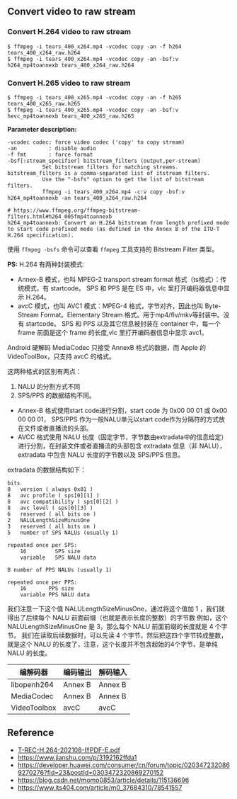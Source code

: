 ## Convert video to raw stream
### Convert H.264 video to raw stream
```shell
$ ffmpeg -i tears_400_x264.mp4 -vcodec copy -an -f h264 tears_400_x264_raw.h264
$ ffmpeg -i tears_400_x264.mp4 -vcodec copy -an -bsf:v h264_mp4toannexb tears_400_x264_raw.h264
```
### Convert H.265 video to raw stream
```shell
$ ffmpeg -i tears_400_x265.mp4 -vcodec copy -an -f h265 tears_400_x265_raw.h265
$ ffmpeg -i tears_400_x265.mp4 -vcodec copy -an -bsf:v hevc_mp4toannexb tears_400_x265_raw.h265
```

**Parameter description:**
```
-vcodec codec: force video codec ('copy' to copy stream)
-an			 : disable audio
-f fmt       : force format
-bsf[:stream_specifier] bitstream_filters (output,per-stream)
           Set bitstream filters for matching streams. bitstream_filters is a comma-separated list of itstream filters. 
           Use the "-bsfs" option to get the list of bitstream filters.
           ffmpeg -i tears_400_x264.mp4 -c:v copy -bsf:v h264_mp4toannexb -an tears_400_x264_raw.h264

# https://www.ffmpeg.org/ffmpeg-bitstream-filters.html#h264_005fmp4toannexb
h264_mp4toannexb: Convert an H.264 bitstream from length prefixed mode to start code prefixed mode (as defined in the Annex B of the ITU-T H.264 specification). 
```

使用 `ffmpeg -bsfs` 命令可以查看 `ffmpeg` 工具支持的 Bitstream Filter 类型。

**PS:**
H.264 有两种封装模式:
- Annex-B 模式，也叫 MPEG-2 transport stream format 格式（ts格式）：传统模式，有 startcode。
  SPS 和 PPS 是在 ES 中，vlc 里打开编码器信息中显示 H.264。
- avcC 模式，也叫 AVC1 模式：MPEG-4 格式，字节对齐，因此也叫 Byte-Stream Format。Elementary Stream 格式。用于mp4/flv/mkv等封装中。没有 startcode。
  SPS 和 PPS 以及其它信息被封装在 container 中，每一个 frame 前面是这个 frame 的长度,vlc 里打开编码器信息中显示 avc1。

Android 硬解码 MediaCodec 只接受 AnnexB 格式的数据，而 Apple 的 VideoToolBox，只支持 avcC 的格式。

这两种格式的区别有两点：
1. NALU 的分割方式不同
2. SPS/PPS 的数据结构不同。

- Annex-B 格式使用start code进行分割，start code 为 0x00 00 01 或 0x00 00 00 01，
  SPS/PPS 作为一般NALU单元以start code作为分隔符的方式放在文件或者直播流的头部。
- AVCC 格式使用 NALU 长度（固定字节，字节数由extradata中的信息给定）进行分割，在封装文件或者直播流的头部包含 extradata 信息（非 NALU），
  extradata 中包含 NALU 长度的字节数以及 SPS/PPS 信息。

extradata 的数据结构如下：
```
bits    
8   version ( always 0x01 )
8   avc profile ( sps[0][1] )
8   avc compatibility ( sps[0][2] )
8   avc level ( sps[0][3] )
6   reserved ( all bits on )
2   NALULengthSizeMinusOne
3   reserved ( all bits on )
5   number of SPS NALUs (usually 1)

repeated once per SPS:
    16         SPS size
    variable   SPS NALU data

8 number of PPS NALUs (usually 1)

repeated once per PPS:
    16       PPS size
    variable PPS NALU data
```

我们注意一下这个值 NALULengthSizeMinusOne，通过将这个值加 1 ，我们就得出了后续每个 NALU 前面前缀（也就是表示长度的整数）的字节数
例如，这个 NALULengthSizeMinusOne 是 3，那么每个 NALU 前面前缀的长度就是 4 个字节。
我们在读取后续数据时，可以先读 4 个字节，然后把这四个字节转成整数，就是这个 NALU 的长度了，注意，这个长度并不包含起始的4个字节，是单纯 NALU 的长度。

| 编解码器     | 编码输出 | 解码输入 |
| ------------ | -------- | -------- |
| libopenh264  | Annex B  | Annex B  |
| MediaCodec   | Annex B  | Annex B  |
| VideoToolbox | avcC     | avcC     |


## Reference
- [T-REC-H.264-202108-I!!PDF-E.pdf](https://res.leovp.com/resources/documents/video/T-REC-H.264-202108-I!!PDF-E.pdf)
- https://www.jianshu.com/p/3192162ffda1
- https://developer.huawei.com/consumer/cn/forum/topic/0203472320869270276?fid=23&postId=0303472320869270152
- https://blog.csdn.net/momo0853/article/details/115136696
- https://www.its404.com/article/m0_37684310/78541557